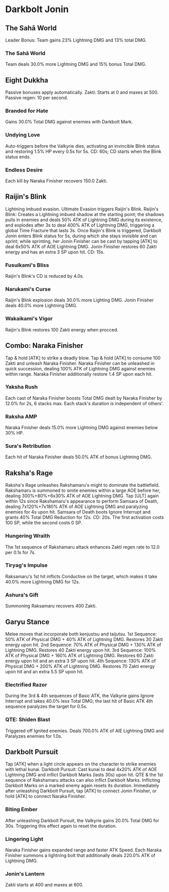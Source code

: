 # Darkbolt Jonin

## The Sahā World

Leader Bonus:
Team gains 23% Lightning DMG and 13% total DMG.

### The Sahā World

Team deals 30.0% more Lightning DMG and 15% bonus Total DMG.

## Eight Dukkha

Passive bonuses apply automatically.
Zakti: Starts at 0 and maxes at 500. Passive regen: 10 per second.

### Branded for Hate

Gains 30.0% Total DMG against enemies with Darkbolt Mark.

### Undying Love

Auto-triggers before the Valkyrie dies, activating an invincible Blink status and restoring 1.5% HP every 0.5s for 5s. CD: 60s; CD starts when the Blink status ends.

### Endless Desire

Each kill by Naraka Finisher recovers 150.0 Zakti.

## Raijin's Blink

Lightning imbued evasion.
Ultimate Evasion triggers Raijin's Blink.
Raijin's Blink: Creates a Lightning imbued shadow at the starting point; the shadows pulls in enemies and deals 50% ATK of Lightning DMG during its existence, and explodes after 3s to deal 400% ATK of Lightning DMG, triggering a global Time Fracture that lasts 3s.
Once Raijin's Blink is triggered, Darkbolt Jonin enters Blink status for 5s, during which she stays invisible and can sprint; while sprinting, her Jonin Finisher can be cast by tapping [ATK] to deal 6x50% ATK of AOE Lightning DMG. Jonin Finisher restores 60 Zakti energy and has an extra 3 SP upon hit.
CD: 15s.

### Fusuikami's Bliss

Raijin's Blink's CD is reduced by 4.0s.

### Narukami's Curse

Raijin's Blink explosion deals 30.0% more Lighting DMG. Jonin Finisher deals 40.0% more Lightning DMG.

### Wakaikami's Vigor

Raijin's Blink restores 100 Zakti energy when procced.

## Combo: Naraka Finisher

Tap & hold [ATK] to strike a deadly blow.
Tap & hold [ATK] to consume 100 Zakti and unleash Naraka Finisher.
Naraka Finisher can be unleashed in quick succession, dealing 100% ATK of Lightning DMG against enemies within range.
Naraka Finisher additionally restore 1.4 SP upon each hit.

### Yaksha Rush

Each cast of Naraka Finisher boosts Total DMG dealt by Naraka Finisher by 12.0% for 2s, 6 stacks max. Each stack's duration is independent of others'.

### Raksha AMP

Naraka Finisher deals 15.0% more Lightning DMG against enemies below 30% HP.

### Sura's Retribution

Each hit of Naraka Finisher deals 50.0% ATK of bonus Lightning DMG.

## Raksha's Rage

Raksha's Rage unleashes Rakshamaru's might to dominate the battlefield.
Rakshamaru is summoned to smite enemies within a large AOE before her, dealing 300%+80%+6x30% ATK of AOE Lightning DMG.
Tap [ULT] again within 12s since Rakshamaru's appearance to perform Samsara of Death, dealing 7x120%+7x180% ATK of AOE Lightning DMG and paralyzing enemies for 4s upon hit.
Samsara of Death boots Ignore Interrupt and grants 40% Total DMG Reduction for 12s.
CD: 20s. The first activation costs 100 SP, while the second costs 0 SP.

### Hungering Wraith

The 1st sequence of Rakshamaru attack enhances Zakti regen rate to 12.0 per 0.1s for 7s.

### Tiryag's Impulse

Raksamaru's 1st hit inflicts Conductive on the target, which makes it take 40.0% more Lightning DMG for 12s.

### Ashura's Gift

Summoning Raksamaru recovers 400 Zakti.

## Garyu Stance

Melee moves that incorporate both kenjustsu and taijutsu.
1st Sequence: 50% ATK of Physical DMG + 40% ATK of Lightning DMG. Restores 30 Zakti energy upon hit.
2nd Sequence: 70% ATK of Physical DMG + 130% ATK of Lightning DMG. Restores 40 Zakti energy upon hit.
3rd Sequence: 100% ATK of Physical DMG + 160% ATK of Lightning DMG. Restores 60 Zakti energy upon hit and an extra 3 SP upon hit.
4th Sequence: 130% ATK of Physical DMG + 200% ATK of Lightning DMG. Restores 70 Zakti energy upon hit and an extra 5.5 SP upon hit.

### Electrified Razor

During the 3rd & 4th sequences of Basic ATK, the Valkyrie gains Ignore Interrupt and takes 40.0% less Total DMG; the last hit of Basic ATK 4th sequence paralyzes the target for 0.5s.

### QTE: Shiden Blast

Triggered off Ignited enemies. Deals 700.0% ATK of AIE Lightning DMG and Paralyzes enemies for 1.0s.

## Darkbolt Pursuit

Tap [ATK] when a light circle appears on the character to strike enemies with lethal kunai.
Darkbolt Pursuit: Cast kunai to deal 4x20% ATK of AOE Lightning DMG and inflict Darkbolt Marks (lasts 30s) upon hit.
QTE & the 1st sequence of Rakshamaru attacks can also inflict Darkbolt Marks.
Inflicting Darkbolt Marks on a marked enemy again resets its duration.
Immediately after unleashing Darkbolt Pursuit, tap [ATK] to connect Jonin Finisher, or hold [ATK] to connect Naraka Finisher.

### Biting Ember

After unleashing Darkbolt Pursuit, the Valkyrie gains 20.0% Total DMG for 30s. Triggering this effect again to reset the duration.

### Lingering Light

Naraka Finisher gains expanded range and faster ATK Speed. Each Naraka Finisher summons a lightning bolt that additionally deals 220.0% ATK of Lightning DMG.

### Jonin's Lantern

Zakti starts at 400 and maxes at 600.